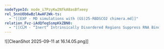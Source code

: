 ```yaml
---
nodeTypeId: node_i7PzyKw2NfkA8asBfxeey
rel_5nnUOb6wBzlAwAF2Wk-ts:
  - "[[EXP - MD simulations with (GS)25-RBDSCO2 chimera.md]]"
relation_Fvz-iAdQfeqSsmpKkZBN0:
  - "[[CLM - “Inert” Intrinsically Disordered Regions Suppress RNA Binding.md]]"
---
```

![[CleanShot 2025-09-11 at 16.14.05.png]]